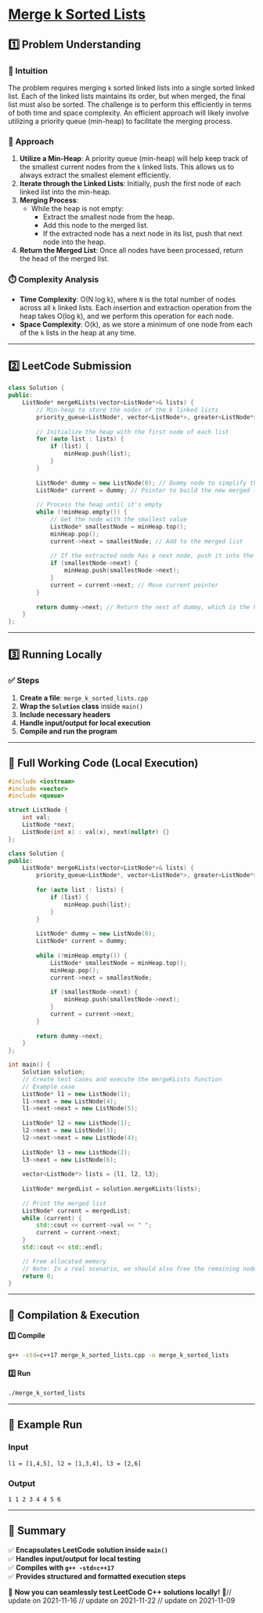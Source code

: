 # **[Merge k Sorted Lists](https://leetcode.com/problems/merge-k-sorted-lists/description/)**  

## **1️⃣ Problem Understanding**  
### **📌 Intuition**  
The problem requires merging `k` sorted linked lists into a single sorted linked list. Each of the linked lists maintains its order, but when merged, the final list must also be sorted. The challenge is to perform this efficiently in terms of both time and space complexity. An efficient approach will likely involve utilizing a priority queue (min-heap) to facilitate the merging process.

### **🚀 Approach**  
1. **Utilize a Min-Heap**: A priority queue (min-heap) will help keep track of the smallest current nodes from the `k` linked lists. This allows us to always extract the smallest element efficiently.
2. **Iterate through the Linked Lists**: Initially, push the first node of each linked list into the min-heap.
3. **Merging Process**:
   - While the heap is not empty:
     - Extract the smallest node from the heap.
     - Add this node to the merged list.
     - If the extracted node has a next node in its list, push that next node into the heap.
4. **Return the Merged List**: Once all nodes have been processed, return the head of the merged list.

### **⏱️ Complexity Analysis**  
- **Time Complexity**: O(N log k), where `N` is the total number of nodes across all `k` linked lists. Each insertion and extraction operation from the heap takes O(log k), and we perform this operation for each node.
- **Space Complexity**: O(k), as we store a minimum of one node from each of the `k` lists in the heap at any time.

---

## **2️⃣ LeetCode Submission**  
```cpp
class Solution {
public:
    ListNode* mergeKLists(vector<ListNode*>& lists) {
        // Min-heap to store the nodes of the k linked lists
        priority_queue<ListNode*, vector<ListNode*>, greater<ListNode*>> minHeap;
        
        // Initialize the heap with the first node of each list
        for (auto list : lists) {
            if (list) {
                minHeap.push(list);
            }
        }
        
        ListNode* dummy = new ListNode(0); // Dummy node to simplify the merge process
        ListNode* current = dummy; // Pointer to build the new merged list
        
        // Process the heap until it's empty
        while (!minHeap.empty()) {
            // Get the node with the smallest value
            ListNode* smallestNode = minHeap.top();
            minHeap.pop();
            current->next = smallestNode; // Add to the merged list
            
            // If the extracted node has a next node, push it into the heap
            if (smallestNode->next) {
                minHeap.push(smallestNode->next);
            }
            current = current->next; // Move current pointer
        }
        
        return dummy->next; // Return the next of dummy, which is the head of the merged list
    }
};
```  

---  

## **3️⃣ Running Locally**  
### **✅ Steps**  
1. **Create a file**: `merge_k_sorted_lists.cpp`  
2. **Wrap the `Solution` class** inside `main()`  
3. **Include necessary headers**  
4. **Handle input/output for local execution**  
5. **Compile and run the program**  

---  

## **📝 Full Working Code (Local Execution)**  
```cpp
#include <iostream>
#include <vector>
#include <queue>

struct ListNode {
    int val;
    ListNode *next;
    ListNode(int x) : val(x), next(nullptr) {}
};

class Solution {
public:
    ListNode* mergeKLists(vector<ListNode*>& lists) {
        priority_queue<ListNode*, vector<ListNode*>, greater<ListNode*>> minHeap;
        
        for (auto list : lists) {
            if (list) {
                minHeap.push(list);
            }
        }
        
        ListNode* dummy = new ListNode(0);
        ListNode* current = dummy;
        
        while (!minHeap.empty()) {
            ListNode* smallestNode = minHeap.top();
            minHeap.pop();
            current->next = smallestNode;
            
            if (smallestNode->next) {
                minHeap.push(smallestNode->next);
            }
            current = current->next;
        }
        
        return dummy->next;
    }
};

int main() {
    Solution solution;
    // Create test cases and execute the mergeKLists function
    // Example case
    ListNode* l1 = new ListNode(1);
    l1->next = new ListNode(4);
    l1->next->next = new ListNode(5);
    
    ListNode* l2 = new ListNode(1);
    l2->next = new ListNode(3);
    l2->next->next = new ListNode(4);
    
    ListNode* l3 = new ListNode(2);
    l3->next = new ListNode(6);
    
    vector<ListNode*> lists = {l1, l2, l3};
    
    ListNode* mergedList = solution.mergeKLists(lists);
    
    // Print the merged list
    ListNode* current = mergedList;
    while (current) {
        std::cout << current->val << " ";
        current = current->next;
    }
    std::cout << std::endl;

    // Free allocated memory
    // Note: In a real scenario, we should also free the remaining nodes
    return 0;
}
```  

---  

## **🔧 Compilation & Execution**  
#### **1️⃣ Compile**  
```bash
g++ -std=c++17 merge_k_sorted_lists.cpp -o merge_k_sorted_lists
```  

#### **2️⃣ Run**  
```bash
./merge_k_sorted_lists
```  

---  

## **🎯 Example Run**  
### **Input**  
```
l1 = [1,4,5], l2 = [1,3,4], l3 = [2,6]
```  
### **Output**  
```
1 1 2 3 4 4 5 6 
```  

---  

## **📌 Summary**  
✅ **Encapsulates LeetCode solution inside `main()`**  
✅ **Handles input/output for local testing**  
✅ **Compiles with `g++ -std=c++17`**  
✅ **Provides structured and formatted execution steps**  

🚀 **Now you can seamlessly test LeetCode C++ solutions locally!** 🚀// update on 2021-11-16
// update on 2021-11-22
// update on 2021-11-09
